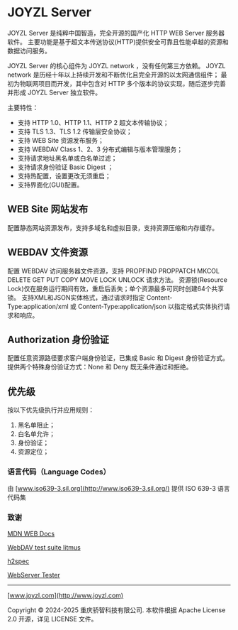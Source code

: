 # JOYZL Server

JOYZL Server 是纯粹中国智造，完全开源的国产化 HTTP WEB Server 服务器软件。
主要功能是基于超文本传送协议(HTTP)提供安全可靠且性能卓越的资源和数据访问服务。

JOYZL Server 的核心组件为 JOYZL network ，没有任何第三方依赖。
JOYZL network 是历经十年以上持续开发和不断优化且完全开源的以太网通信组件；
最初为物联网项目而开发，其中包含对 HTTP 多个版本的协议实现，随后逐步完善并形成 JOYZL Server 独立软件。

主要特性：

* 支持 HTTP 1.0、HTTP 1.1、HTTP 2 超文本传输协议；
* 支持 TLS 1.3、TLS 1.2 传输层安全协议；
* 支持 WEB Site 资源发布服务；
* 支持 WEBDAV Class 1、2、3 分布式编辑与版本管理服务；
* 支持请求地址黑名单或白名单过滤；
* 支持请求身份验证 Basic Digest ；
* 支持热配置，设置更改无须重启；
* 支持界面化(GUI)配置。

## WEB Site 网站发布

配置静态网站资源发布，支持多域名和虚拟目录，支持资源压缩和内存缓存。

## WEBDAV 文件资源

配置 WEBDAV 访问服务器文件资源，支持 PROPFIND PROPPATCH MKCOL DELETE GET PUT COPY MOVE LOCK UNLOCK 请求方法。
资源锁(Resource Lock)仅在服务运行期间有效，重启后丢失；单个资源最多可同时创建64个共享锁。
支持XML和JSON实体格式，通过请求时指定 Content-Type:application/xml 或 Content-Type:application/json 以指定格式实体执行请求和响应。

## Authorization 身份验证

配置任意资源路径要求客户端身份验证，已集成 Basic 和 Digest 身份验证方式。
提供两个特殊身份验证方式：None 和 Deny 既无条件通过和拒绝。

## 优先级

按以下优先级执行并应用规则：
1. 黑名单阻止；
2. 白名单允许；
3. 身份验证；
4. 资源定位；

### 语言代码（Language Codes）

由 [www.iso639-3.sil.org](http://www.iso639-3.sil.org/) 提供 ISO 639-3 语言代码集

### 致谢

[MDN WEB Docs](https://developer.mozilla.org)

[WebDAV test suite litmus](https://github.com/tolsen/litmus)

[h2spec](https://github.com/summerwind/h2spec)

[WebServer Tester](https://github.com/ibnesayeed/webserver-tester)

---
[www.joyzl.com](http://www.joyzl.com)

Copyright © 2024-2025 重庆骄智科技有限公司.
本软件根据 Apache License 2.0 开源，详见 LICENSE 文件。